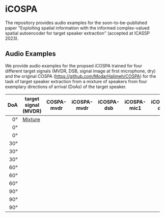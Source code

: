 # iCOSPA
The repository provides audio examples for the soon-to-be-published paper "Exploiting spatial information with the informed complex-valued spatial autoencoder for target speaker extraction" (accepted at ICASSP 2023).

## Audio Examples
We provide audio examples for the propsed iCOSPA trained for four different target signals (MVDR, DSB, signal image at first microphone, dry) and the original COSPA (https://github.com/ModarHalimeh/COSPA) for the task of target speaker extraction from a mixture of speakers from four exemplary directions of arrival (DoAs) of the target speaker.

DoA | target signal (MVDR) | COSPA-mvdr | iCOSPA-mvdr | iCOSPA-dsb | iCOSPA-mic1 | iCOSPA-dry|
-----: |-----------|----------------|----------|----------|--------|----------|
0°|[Mixture](https://user-images.githubusercontent.com/73232457/224759911-eb45a292-4d11-4f8c-9664-3179f1d829ca.mp4) | | | | | |
0°| | | | | | |
0°| | | | | | |
30°| | | | | | |
30°| | | | | | |
30°| | | | | | |
60°| | | | | | |
60°| | | | | | |
60°| | | | | | |
90°| | | | | | |
90°| | | | | | |
90°| | | | | | |


